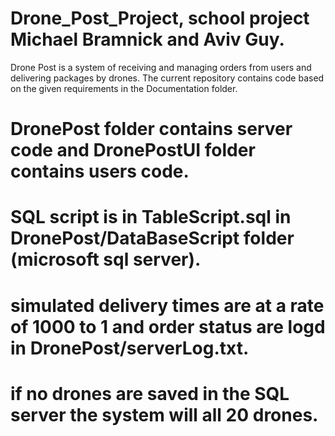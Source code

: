 # Drone_Post_Project, school project Michael Bramnick and Aviv Guy.
 Drone Post is a system of receiving and managing orders from users and delivering packages by drones.   The current repository contains code based on the given requirements in the Documentation folder.
# DronePost folder contains server code and DronePostUI folder contains users code.
# SQL script is in TableScript.sql in DronePost/DataBaseScript folder (microsoft sql server).
# simulated delivery times are at a rate of 1000 to 1 and order status are logd in DronePost/serverLog.txt.
# if no drones are saved in the SQL server the system will all 20 drones.


